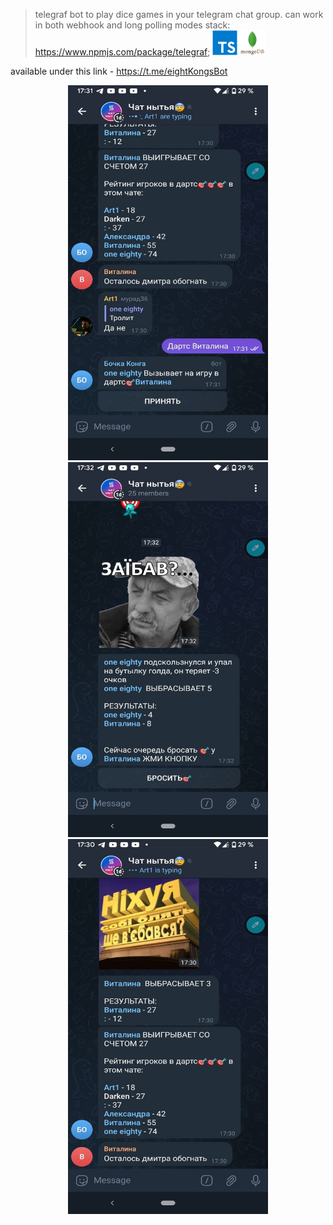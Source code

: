 > telegraf bot to play dice games in your telegram chat group.
> can work in both webhook and long polling modes
> stack:
> https://www.npmjs.com/package/telegraf;
> <img src="https://raw.githubusercontent.com/devicons/devicon/master/icons/typescript/typescript-original.svg" alt="typescript" width="40" height="40"/>
> <a href="https://www.mongodb.com/" target="_blank" rel="noreferrer"> <img src="https://raw.githubusercontent.com/devicons/devicon/master/icons/mongodb/mongodb-original-wordmark.svg" alt="mongodb" width="40" height="40"/> </a>
> <br>

available under this link - https://t.me/eightKongsBot
<br>
<p align="center">
<img src="/img/2.jpg" width="320" height="600"/>
<img src="/img/3.jpg" width="320" height="600"/>
<img src="/img/1.jpg" width="320" height="600"/>
</p>